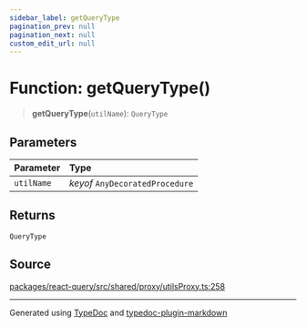 ```yaml
---
sidebar_label: getQueryType
pagination_prev: null
pagination_next: null
custom_edit_url: null
---
```


# Function: getQueryType()

> **getQueryType**(`utilName`): `QueryType`

## Parameters

| Parameter  | Type                            |
| :--------- | :------------------------------ |
| `utilName` | _keyof_ `AnyDecoratedProcedure` |

## Returns

`QueryType`

## Source

[packages/react-query/src/shared/proxy/utilsProxy.ts:258](https://github.com/trpc/trpc/blob/caccce64/packages/react-query/src/shared/proxy/utilsProxy.ts#L258)

---

Generated using [TypeDoc](https://typedoc.org/) and [typedoc-plugin-markdown](https://www.npmjs.com/package/typedoc-plugin-markdown)
